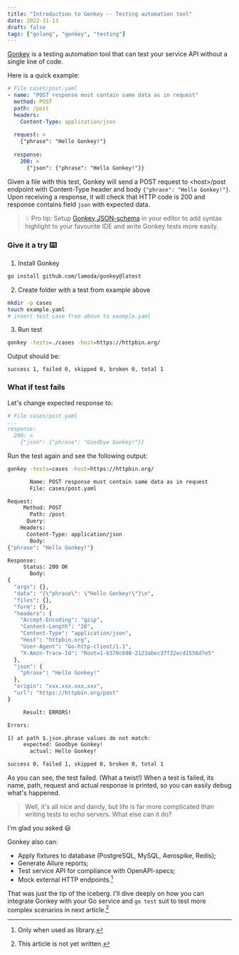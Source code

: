 ```yaml
---
title: "Introduction to Gonkey -- Testing automation tool"
date: 2022-11-13
draft: false
tags: ["golang", "gonkey", "testing"]
---
```

[Gonkey](https://github.com/lamoda/gonkey) is a testing automation tool that can test your service API without a single line of code. 
<!--more-->
Here is a quick example:
```yaml
# File cases/post.yaml
- name: "POST response must contain same data as in request"  
  method: POST  
  path: /post  
  headers:  
    Content-Type: application/json  
  
  request: >  
    {"phrase": "Hello Gonkey!"}  
  
  response:  
    200: >  
      {"json": {"phrase": "Hello Gonkey!"}}
```
Given a file with this test, Gonkey will send a POST request to \<host\>/post endpoint with Content-Type header and body `{"phrase": "Hello Gonkey!"}`. Upon receiving a response, it will check that HTTP code is 200 and response contains field `json` with expected data.
>💡 Pro tip: Setup [Gonkey JSON-schema](https://github.com/lamoda/gonkey#json-schema) in your editor to add syntax highlight to your favourite IDE and write Gonkey tests more easily.
### Give it a try ⌨️
1. Install Gonkey
```bash
go install github.com/lamoda/gonkey@latest
```
2. Create folder with a test from example above
```bash
mkdir -p cases
touch example.yaml
# insert test case from above to example.yaml
```
3. Run test
```bash
gonkey -tests=./cases -host=https://httpbin.org/
```
Output should be:
```
success 1, failed 0, skipped 0, broken 0, total 1
```
### What if test fails
Let's change expected response to:
```yaml
# File cases/post.yaml
...
response:  
  200: >  
    {"json": {"phrase": "Goodbye Gonkey!"}}
```
Run the test again and see the following output:
```bash
gonkey -tests=cases -host=https://httpbin.org/

       Name: POST response must contain same data as in request
       File: cases/post.yaml

Request:
     Method: POST
       Path: /post
      Query: 
    Headers:
      Content-Type: application/json
       Body:
{"phrase": "Hello Gonkey!"}

Response:
     Status: 200 OK
       Body:
{
  "args": {}, 
  "data": "{\"phrase\": \"Hello Gonkey!\"}\n", 
  "files": {}, 
  "form": {}, 
  "headers": {
    "Accept-Encoding": "gzip", 
    "Content-Length": "28", 
    "Content-Type": "application/json", 
    "Host": "httpbin.org", 
    "User-Agent": "Go-http-client/1.1", 
    "X-Amzn-Trace-Id": "Root=1-6370c698-2123abec37f32ecd1556d7e5"
  }, 
  "json": {
    "phrase": "Hello Gonkey!"
  }, 
  "origin": "xxx.xxx.xxx.xxx", 
  "url": "https://httpbin.org/post"
}

     Result: ERRORS!

Errors:

1) at path $.json.phrase values do not match:
     expected: Goodbye Gonkey!
       actual: Hello Gonkey!

success 0, failed 1, skipped 0, broken 0, total 1
```
As you can see, the test failed. (What a twist!) When a test is failed, its name, path, request and actual response is printed, so you can easily debug what's happened.

> Well, it's all nice and dandy, but life is far more complicated than writing tests to echo servers. What else can it do?

I'm glad you asked 😃

Gonkey also can:
* Apply fixtures to database (PostgreSQL, MySQL, Aerospike, Redis);
* Generate Allure reports;
* Test service API for compliance with OpenAPI-specs;
* Mock external HTTP endpoints.[^1]

That was just the tip of the iceberg. I'll dive deeply on how you can integrate Gonkey with your Go service and `go test` suit to test more complex scenarios in next article.[^2]

[^1]: Only when used as library.
[^2]: This article is not yet written.
